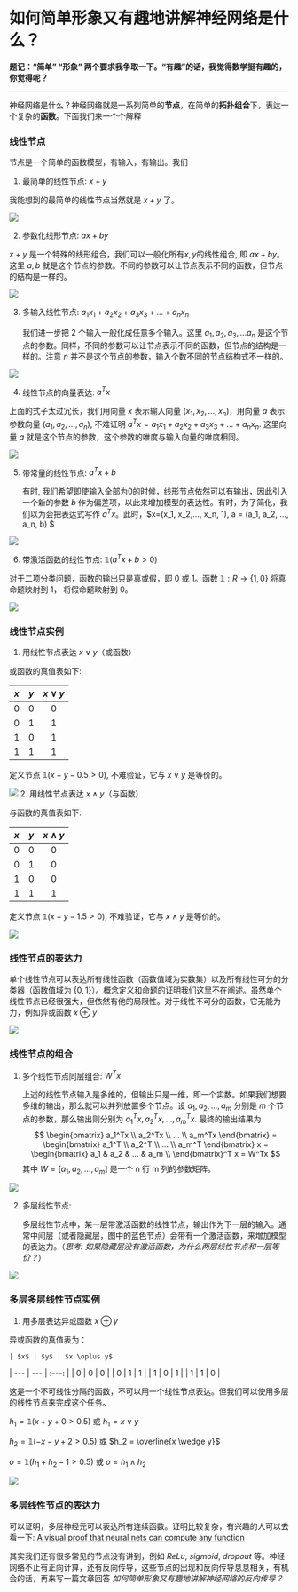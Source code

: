 # 如何简单形象又有趣地讲解神经网络是什么？

**题记：“简单” “形象” 两个要求我争取一下。“有趣”的话，我觉得数学挺有趣的，你觉得呢？**

---
神经网络是什么？神经网络就是一系列简单的**节点**，在简单的**拓扑组合**下，表达一个复杂的**函数**。下面我们来一个个解释

### 线性节点
节点是一个简单的函数模型，有输入，有输出。我们

1. 最简单的线性节点: $x + y$

 我能想到的最简单的线性节点当然就是 $x+y$ 了。
 
 ![](p1.png)
 
2. 参数化线形节点: $ax + by$

 $x + y$ 是一个特殊的线形组合，我们可以一般化所有$x,y$的线性组合, 即 $ax+by$。这里 $a, b$ 就是这个节点的参数。不同的参数可以让节点表示不同的函数，但节点的结构是一样的。
 
 ![](p2.png)
  
3. 多输入线性节点: $a_1x_1 + a_2x_2 + a_3x_3 + ... + a_nx_n$

	我们进一步把 2 个输入一般化成任意多个输入。这里 $a_1, a_2, a_3, ... a_n$ 是这个节点的参数。同样，不同的参数可以让节点表示不同的函数，但节点的结构是一样的。注意 $n$ 并不是这个节点的参数，输入个数不同的节点结构式不一样的。
	
 ![](p3.png)
	
4. 线性节点的向量表达: $a^Tx$

 上面的式子太过冗长，我们用向量 $x$ 表示输入向量 $(x_1, x_2, ..., x_n)$，用向量 $a$ 表示参数向量 $(a_1, a_2, ..., a_n)$, 不难证明 $a^Tx = a_1x_1 + a_2x_2 + a_3x_3 + ... + a_nx_n$. 这里向量 $a$ 就是这个节点的参数，这个参数的唯度与输入向量的唯度相同。
 
 ![](p4.png)

5. 带常量的线性节点: $a^Tx + b$
	
	有时, 我们希望即使输入全部为0的时候，线形节点依然可以有输出，因此引入一个新的参数 $b$ 作为偏差项，以此来增加模型的表达性。有时，为了简化，我们以为会把表达式写作 $a^Tx$。此时，$x=(x_1, x_2,..., x_n, 1), a = (a_1, a_2, ..., a_n, b) $ 
	
 ![](p5.png)
	
6. 带激活函数的线性节点: $\mathbb{1}(a^Tx + b > 0)$

 对于二项分类问题，函数的输出只是真或假，即 0 或 1。函数 $\mathbb{1}: R\rightarrow\{1, 0\}$ 将真命题映射到 1， 将假命题映射到 0。
 
 ![](p6.png)
  
### 线性节点实例
1. 用线性节点表达 $x \vee y$（或函数）
 
 或函数的真值表如下:

 | $x$ | $y$ | $x \vee y$ | 
| --- | --- | :---: |
| 0 | 0 | 0 |
| 0 | 1 | 1 |
| 1 | 0 | 1 |
| 1 | 1 | 1 |

 定义节点 $\mathbb{1}(x+y - 0.5>0)$,  不难验证，它与 $x \vee y$ 是等价的。

 ![](p7.png)
2. 用线性节点表达 $x \wedge y$（与函数） 
 
 与函数的真值表如下:

 | $x$ | $y$ | $x \wedge y$ 
| --- | --- | :---: |
| 0 | 0 | 0 |
| 0 | 1 | 0 |
| 1 | 0 | 0 |
| 1 | 1 | 1 |

 定义节点 $\mathbb{1}(x+y-1.5>0)$, 不难验证，它与 $x \wedge y$ 是等价的。

 ![](p8.png)

### 线性节点的表达力
单个线性节点可以表达所有线性函数（函数值域为实数集）以及所有线性可分的分类器（函数值域为 $\{0,1\}$）。概念定义和命题的证明我们这里不在阐述。虽然单个线性节点已经很强大，但依然有他的局限性。对于线性不可分的函数，它无能为力，例如异或函数 $x \oplus y$

 ![](p9.png)

### 线性节点的组合
1. 多个线性节点同层组合: $W^Tx$

	上述的线性节点输入是多维的，但输出只是一维，即一个实数。如果我们想要多维的输出，那么就可以并列放置多个节点。设 $a_1, a_2, ... , a_m$ 分别是 $m$ 个节点的参数，那么输出则分别为 $a_1^Tx, a_2^Tx, ... , a_m^Tx$. 最终的输出结果为
	$$
	\begin{bmatrix}
    a_1^Tx \\
    a_2^Tx \\
    ... \\
    a_m^Tx 
 \end{bmatrix} = 
 \begin{bmatrix}
    a_1^T \\
    a_2^T \\
    ... \\
    a_m^T 
 \end{bmatrix} x = 
 \begin{bmatrix}
    a_1 & a_2 & ... & a_m \\
 \end{bmatrix}^T x = W^Tx
	$$
	其中 $W = [a_1, a_2, ... , a_m]$ 是一个 n 行 m 列的参数矩阵。
 
 ![](p10.png)
	
 
2. 多层线性节点:
 
	多层线性节点中，某一层带激活函数的线性节点，输出作为下一层的输入。通常中间层（或者隐藏层，图中的蓝色节点）会带有一个激活函数，来增加模型的表达力。（*思考: 如果隐藏层没有激活函数，为什么两层线性节点和一层等价？*）
	
 ![](p15.png)

	
### 多层多层线性节点实例

1. 用多层表达异或函数 $x \oplus y$
 
 异或函数的真值表为：
 
	| $x$ | $y$ | $x \oplus y$ 
| --- | --- | :---: |
| 0 | 0 | 0 |
| 0 | 1 | 1 |
| 1 | 0 | 1 |
| 1 | 1 | 0 |
 
 这是一个不可线性分隔的函数，不可以用一个线性节点表达。但我们可以使用多层的线性节点来完成这个任务。
 
 $h_1 = \mathbb{1}(x+y+0 >0.5)$ 或 $h_1 = x \vee y$
 
 $h_2 = \mathbb{1}(-x-y+2 >0.5)$ 或 $h_2 = \overline{x \wedge y}$
 
 $o = \mathbb{1}(h_1 + h_2 - 1 >0.5)$ 或 $o = h_1 \wedge h_2$ 
 
 ![](p11.png)

### 多层线性节点的表达力
可以证明，多层神经元可以表达所有连续函数。证明比较复杂，有兴趣的人可以去看一下: [A visual proof that neural nets can compute any function](http://neuralnetworksanddeeplearning.com/chap4.html)

其实我们还有很多常见的节点没有讲到，例如 $ReLu$, $sigmoid$, $dropout$ 等。神经网络不止有正向计算，还有反向传导，这些节点的出现和反向传导息息相关，有机会的话，再来写一篇文章回答 *如何简单形象又有趣地讲解神经网络的反向传导？*


